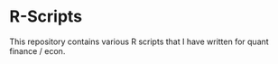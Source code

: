 # R-Scripts
This repository contains various R scripts that I have written for quant finance / econ.
